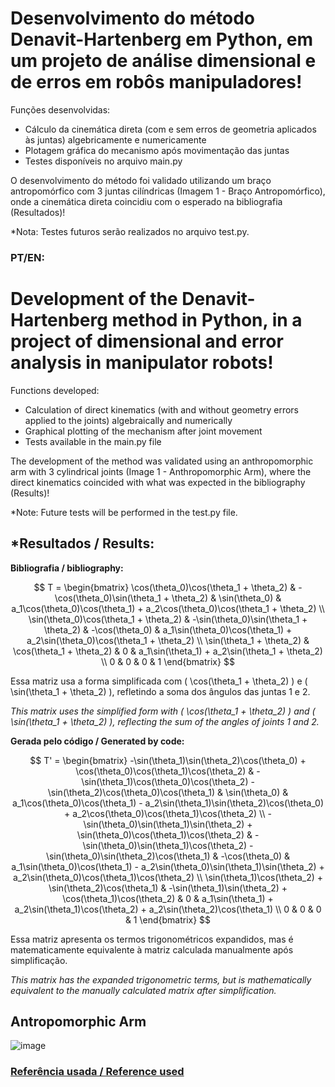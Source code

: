# Desenvolvimento do método Denavit-Hartenberg em Python, em um projeto de análise dimensional e de erros em robôs manipuladores!

Funções desenvolvidas:
- Cálculo da cinemática direta (com e sem erros de geometria aplicados às juntas) algebricamente e numericamente
- Plotagem gráfica do mecanismo após movimentação das juntas
- Testes disponíveis no arquivo main.py

O desenvolvimento do método foi validado utilizando um braço antropomórfico com 3 juntas cilíndricas (Imagem 1 - Braço Antropomórfico), onde a cinemática direta coincidiu com o esperado na bibliografia (Resultados)!

*Nota: Testes futuros serão realizados no arquivo test.py.

### **PT/EN:** 
# Development of the Denavit-Hartenberg method in Python, in a project of dimensional and error analysis in manipulator robots!

Functions developed:
- Calculation of direct kinematics (with and without geometry errors applied to the joints) algebraically and numerically
- Graphical plotting of the mechanism after joint movement
- Tests available in the main.py file

The development of the method was validated using an anthropomorphic arm with 3 cylindrical joints (Image 1 - Anthropomorphic Arm), where the direct kinematics coincided with what was expected in the bibliography (Results)!

*Note: Future tests will be performed in the test.py file.


## *Resultados / Results:

**Bibliografia / bibliography:**

$$
T = \begin{bmatrix}
\cos(\theta_0)\cos(\theta_1 + \theta_2) & -\cos(\theta_0)\sin(\theta_1 + \theta_2) & \sin(\theta_0) & a_1\cos(\theta_0)\cos(\theta_1) + a_2\cos(\theta_0)\cos(\theta_1 + \theta_2) \\
\sin(\theta_0)\cos(\theta_1 + \theta_2) & -\sin(\theta_0)\sin(\theta_1 + \theta_2) & -\cos(\theta_0) & a_1\sin(\theta_0)\cos(\theta_1) + a_2\sin(\theta_0)\cos(\theta_1 + \theta_2) \\
\sin(\theta_1 + \theta_2) & \cos(\theta_1 + \theta_2) & 0 & a_1\sin(\theta_1) + a_2\sin(\theta_1 + \theta_2) \\
0 & 0 & 0 & 1
\end{bmatrix}
$$

Essa matriz usa a forma simplificada com \( \cos(\theta_1 + \theta_2) \) e \( \sin(\theta_1 + \theta_2) \), refletindo a soma dos ângulos das juntas 1 e 2.

*This matrix uses the simplified form with \( \cos(\theta_1 + \theta_2) \) and \( \sin(\theta_1 + \theta_2) \), reflecting the sum of the angles of joints 1 and 2.*

**Gerada pelo código / Generated by code:**

$$
T' = \begin{bmatrix}
-\sin(\theta_1)\sin(\theta_2)\cos(\theta_0) + \cos(\theta_0)\cos(\theta_1)\cos(\theta_2) & -\sin(\theta_1)\cos(\theta_0)\cos(\theta_2) - \sin(\theta_2)\cos(\theta_0)\cos(\theta_1) & \sin(\theta_0) & a_1\cos(\theta_0)\cos(\theta_1) - a_2\sin(\theta_1)\sin(\theta_2)\cos(\theta_0) + a_2\cos(\theta_0)\cos(\theta_1)\cos(\theta_2) \\
-\sin(\theta_0)\sin(\theta_1)\sin(\theta_2) + \sin(\theta_0)\cos(\theta_1)\cos(\theta_2) & -\sin(\theta_0)\sin(\theta_1)\cos(\theta_2) - \sin(\theta_0)\sin(\theta_2)\cos(\theta_1) & -\cos(\theta_0) & a_1\sin(\theta_0)\cos(\theta_1) - a_2\sin(\theta_0)\sin(\theta_1)\sin(\theta_2) + a_2\sin(\theta_0)\cos(\theta_1)\cos(\theta_2) \\
\sin(\theta_1)\cos(\theta_2) + \sin(\theta_2)\cos(\theta_1) & -\sin(\theta_1)\sin(\theta_2) + \cos(\theta_1)\cos(\theta_2) & 0 & a_1\sin(\theta_1) + a_2\sin(\theta_1)\cos(\theta_2) + a_2\sin(\theta_2)\cos(\theta_1) \\
0 & 0 & 0 & 1
\end{bmatrix}
$$

Essa matriz apresenta os termos trigonométricos expandidos, mas é matematicamente equivalente à matriz calculada manualmente após simplificação.

*This matrix has the expanded trigonometric terms, but is mathematically equivalent to the manually calculated matrix after simplification.*



## **Antropomorphic Arm**

![image](https://github.com/user-attachments/assets/fb2276c0-c112-48a9-955f-f4f296786b1b)



### [Referência usada / Reference used](https://link.springer.com/book/10.1007/978-1-84628-642-1)

